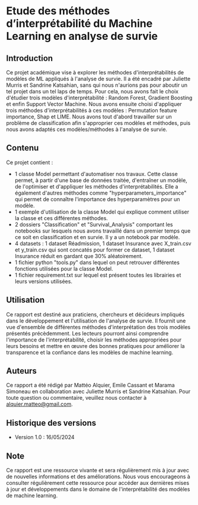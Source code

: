 # Etude des méthodes d’interprétabilité du Machine Learning en analyse de survie

## Introduction

Ce projet académique vise à explorer les méthodes d'interprétabilités de modèles de ML appliqués à l'analyse de survie. Il a été encadré par Juliette Murris et Sandrine Katsahian, sans qui nous n'aurions pas pour aboutir un tel projet dans un tel laps de temps.
Pour cela, nous avons fait le choix d'étudier trois modèles d'interprétabilité : Random Forest, Gradient Boosting et enfin Support Vector Machine. Nous avons ensuite choisi d'appliquer trois méthodes d'interprétabilités à ces modèles : Permutation feature importance, Shap et LIME.
Nous avons tout d'abord travailler sur un problème de classification afin s'approprier ces modèles et méthodes, puis nous avons adaptés ces modèles/méthodes à l'analyse de survie.

## Contenu

Ce projet contient : 
  - 1 classe Model permettant d'automatiser nos travaux. Cette classe permet, à partir d'une base de données traitée, d'entraîner un modèle, de l'optimiser et d'appliquer les méthodes d'interprétabilités. Elle a également d'autres méthodes comme "hyperparameters_importance" qui permet de connaître l'importance des hyperparamètres pour un modèle.
  - 1 exemple d'utilisation de la classe Model qui explique comment utiliser la classe et ces différentes méthodes.
  - 2 dossiers "Classification" et "Survival_Analysis" comportant les notebooks sur lesquels nous avons travaillé dans un premier temps que ce soit en classification et en survie. Il y a un notebook par modèle.
  - 4 datasets : 1 dataset Réadmission, 1 dataset Insurance avec X_train.csv et y_train.csv qui sont concatés pour former ce dataset, 1 dataset Insurance réduit en gardant que 30% aléatoirement.
  - 1 fichier python "tools.py" dans lequel on peut retrouver différentes fonctions utilisées pour la classe Model.
  - 1 fichier requirement.txt sur lequel est présent toutes les librairies et leurs versions utilisées.

## Utilisation

Ce rapport est destiné aux praticiens, chercheurs et décideurs impliqués dans le développement et l'utilisation de l'analyse de survie. Il fournit une vue d'ensemble de différentes méthodes d'interprétation des trois modèles présentés précèdemment. Les lecteurs pourront ainsi comprendre l'importance de l'interprétabilité, choisir les méthodes appropriées pour leurs besoins et mettre en œuvre des bonnes pratiques pour améliorer la transparence et la confiance dans les modèles de machine learning.

## Auteurs

Ce rapport a été rédigé par Mattéo Alquier, Emile Cassant et Marama Simoneau en collaboration avec Juliette Murris et Sandrine Katsahian. Pour toute question ou commentaire, veuillez nous contacter à alquier.matteo@gmail.com.

## Historique des versions

  - Version 1.0 : 16/05/2024


## Note

Ce rapport est une ressource vivante et sera régulièrement mis à jour avec de nouvelles informations et des améliorations. Nous vous encourageons à consulter régulièrement cette ressource pour accéder aux dernières mises à jour et développements dans le domaine de l'interprétabilité des modèles de machine learning.
